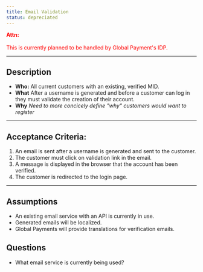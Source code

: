 ```yaml
---
title: Email Validation
status: depreciated
---
```

<font style="color:#ff0000">
<b>Attn:</b><br/><br/>
This is currently planned to be handled by Global Payment's IDP.
</font>

---
## Description

- **Who:** All current customers with an existing, verified MID.
- **What** After a username is generated and before a customer can log in they must validate the creation of their account.
- **Why** _Need to more concicely define "why" customers would want to register_

<hr />

## Acceptance Criteria:

1. An email is sent after a username is generated and sent to the customer.
2. The customer must click on validation link in the email.
3. A message is displayed in the browser that the account has been verified.
4. The customer is redirected to the login page.

<hr />

## Assumptions

- An existing email service with an API is currently in use.
- Generated emails will be localized.
- Global Payments will provide translations for verification emails.

## Questions

- What email service is currently being used?
